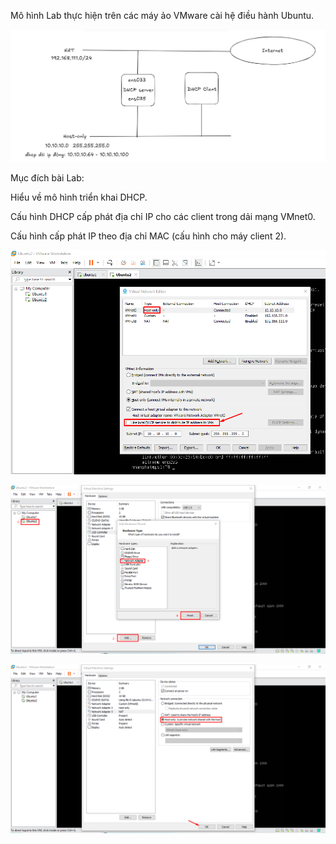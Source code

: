 Mô hình Lab thực hiện trên các máy ảo VMware cài hệ điều hành Ubuntu.

![alt text](image-6.png)

Mục đích bài Lab:

Hiểu về mô hình triển khai DHCP.

Cấu hình DHCP cấp phát địa chỉ IP cho các client trong dải mạng VMnet0.

Cấu hình cấp phát IP theo địa chỉ MAC (cấu hình cho máy client 2).

![alt text](image-9.png)

![alt text](image-7.png)

![alt text](image-8.png)


